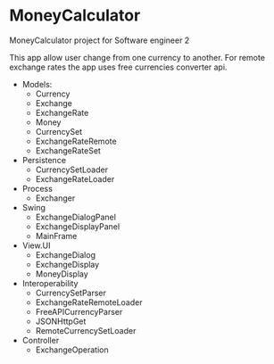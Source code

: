 MoneyCalculator
===============

MoneyCalculator project for Software engineer 2 

This app allow user change from one currency to another.
For remote exchange rates the app uses free currencies converter api.
* Models:
  * Currency
  * Exchange
  * ExchangeRate
  * Money
  * CurrencySet
  * ExchangeRateRemote
  * ExchangeRateSet
* Persistence
  * CurrencySetLoader
  * ExchangeRateLoader
* Process
  * Exchanger
* Swing
  * ExchangeDialogPanel
  * ExchangeDisplayPanel
  * MainFrame
* View.UI
  * ExchangeDialog
  * ExchangeDisplay
  * MoneyDisplay
* Interoperability
  * CurrencySetParser
  * ExchangeRateRemoteLoader
  * FreeAPICurrencyParser
  * JSONHttpGet
  * RemoteCurrencySetLoader
* Controller
  * ExchangeOperation